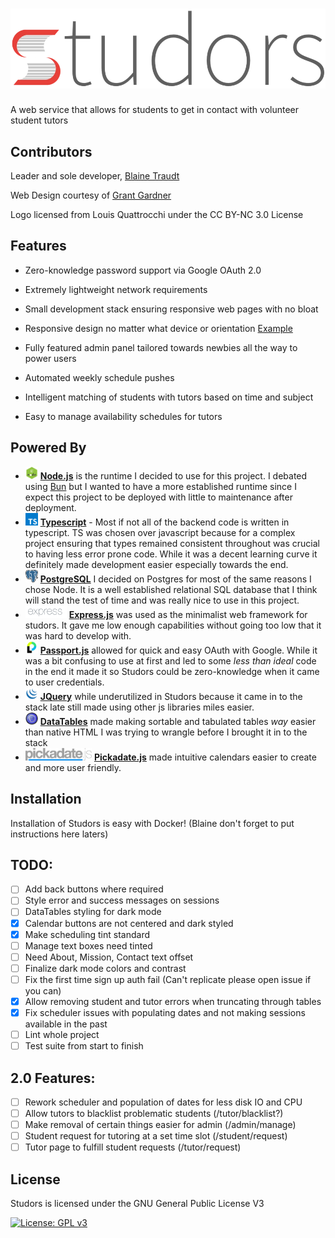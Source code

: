 # ![Studors](public/img/studors.webp)

A web service that allows for students to get in contact with volunteer student tutors

## Contributors

Leader and sole developer, [Blaine Traudt](https://github.com/blaine-t)

Web Design courtesy of [Grant Gardner](https://github.com/G2-Games)

Logo licensed from Louis Quattrocchi under the CC BY-NC 3.0 License

## Features

- Zero-knowledge password support via Google OAuth 2.0

- Extremely lightweight network requirements

- Small development stack ensuring responsive web pages with no bloat

- Responsive design no matter what device or orientation [Example](dev/img/scalability.png)

- Fully featured admin panel tailored towards newbies all the way to power users

- Automated weekly schedule pushes

- Intelligent matching of students with tutors based on time and subject

- Easy to manage availability schedules for tutors

## Powered By

- <img src="dev/img/node.png" width="20" height="20"> [**Node.js**](https://github.com/nodejs/node) is the runtime I decided to use for this project. I debated using [Bun](https://bun.sh/) but I wanted to have a more established runtime since I expect this project to be deployed with little to maintenance after deployment.
- <img src="dev/img/typeScript.svg" width="20" height="20"> [**Typescript**](https://github.com/microsoft/TypeScript) - Most if not all of the backend code is written in typescript. TS was chosen over javascript because for a complex project ensuring that types remained consistent throughout was crucial to having less error prone code. While it was a decent learning curve it definitely made development easier especially towards the end.
- <img src="dev/img/postgres.svg" width="20" height="20"> [**PostgreSQL**](https://github.com/postgres/postgres) I decided on Postgres for most of the same reasons I chose Node. It is a well established relational SQL database that I think will stand the test of time and was really nice to use in this project.
- <img src="dev/img/express.png" height="20"> [**Express.js**](https://github.com/expressjs/express) was used as the minimalist web framework for studors. It gave me low enough capabilities without going too low that it was hard to develop with.
- <img src="dev/img/passport.png" width="20" height="20"> [**Passport.js**](https://github.com/jaredhanson/passport) allowed for quick and easy OAuth with Google. While it was a bit confusing to use at first and led to some _less than ideal_ code in the end it made it so Studors could be zero-knowledge when it came to user credentials.
- <img src="dev/img/jQuery.png" width="20" height="20"> [**JQuery**](https://github.com/jquery/jquery) while underutilized in Studors because it came in to the stack late still made using other js libraries miles easier.
- <img src="dev/img/dataTables.png" width="20" height="20"> [**DataTables**](https://github.com/DataTables/DataTables) made making sortable and tabulated tables _way_ easier than native HTML I was trying to wrangle before I brought it in to the stack
- <img src="dev/img/pickADate.png" height="20"> [**Pickadate.js**](https://github.com/amsul/pickadate.js) made intuitive calendars easier to create and more user friendly.

## Installation

Installation of Studors is easy with Docker! (Blaine don't forget to put instructions here laters)

## TODO:

- [ ] Add back buttons where required
- [ ] Style error and success messages on sessions
- [ ] DataTables styling for dark mode
- [x] Calendar buttons are not centered and dark styled
- [x] Make scheduling tint standard
- [ ] Manage text boxes need tinted
- [ ] Need About, Mission, Contact text offset
- [ ] Finalize dark mode colors and contrast
- [ ] Fix the first time sign up auth fail (Can't replicate please open issue if you can)
- [x] Allow removing student and tutor errors when truncating through tables
- [x] Fix scheduler issues with populating dates and not making sessions available in the past
- [ ] Lint whole project
- [ ] Test suite from start to finish

## 2.0 Features:

- [ ] Rework scheduler and population of dates for less disk IO and CPU
- [ ] Allow tutors to blacklist problematic students (/tutor/blacklist?)
- [ ] Make removal of certain things easier for admin (/admin/manage)
- [ ] Student request for tutoring at a set time slot (/student/request)
- [ ] Tutor page to fulfill student requests (/tutor/request)

## License

Studors is licensed under the GNU General Public License V3

[![License: GPL v3](https://img.shields.io/badge/License-GPL%20v3-blue.svg?style=for-the-badge)](https://www.gnu.org/licenses/gpl-3.0)
